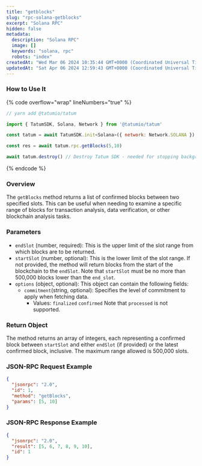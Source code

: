 ```yaml
---
title: "getblocks"
slug: "rpc-solana-getblocks"
excerpt: "Solana RPC"
hidden: false
metadata: 
  description: "Solana RPC"
  image: []
  keywords: "solana, rpc"
  robots: "index"
createdAt: "Wed Mar 06 2024 10:35:44 GMT+0000 (Coordinated Universal Time)"
updatedAt: "Sat Apr 06 2024 12:59:43 GMT+0000 (Coordinated Universal Time)"
---
```




### How to Use It

{% code overflow="wrap" lineNumbers="true" %}

```javascript
// yarn add @tatumio/tatum

import { TatumSDK, Solana, Network } from '@tatumio/tatum'

const tatum = await TatumSDK.init<Solana>({ network: Network.SOLANA })

const res = await tatum.rpc.getBlocks(5,10)

await tatum.destroy() // Destroy Tatum SDK - needed for stopping background jobs
```

{% endcode %}

### Overview

The `getBlocks` method returns a list of confirmed blocks between two specified slots. This can be useful when needing to examine a specific range of blocks for transaction analysis, data verification, or other blockchain analysis tasks.

### Parameters

- `endSlot` (number, required): This is the upper limit of the slot range from which blocks are to be returned.
- `startSlot` (number, optional): This is the lower limit of the slot range. If not provided, the method will return blocks from the start of the blockchain to the `endSlot`. Note that `startSlot` must be no more than 500,000 blocks lower than the `end_slot`.
- `options` (object, optional): This object can contain the following fields:
  - `commitment`(string, optional): Specifies the level of commitment to apply when fetching data.
    - Values: `finalized` `confirmed` Note that `processed` is not supported.

### Return Object

The method returns an array of integers, each representing a confirmed block between `startSlot` and either `endSlot` (if provided) or the latest confirmed block, inclusive. The maximum range allowed is 500,000 slots.

### JSON-RPC Request Example

```json
{
  "jsonrpc": "2.0",
  "id": 1,
  "method": "getBlocks",
  "params": [5, 10]
}
```

### JSON-RPC Response Example

```json
{
  "jsonrpc": "2.0",
  "result": [5, 6, 7, 8, 9, 10],
  "id": 1
}
```
